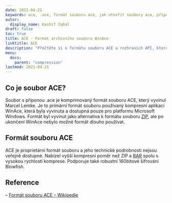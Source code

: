 ```yaml
---
date: 2021-04-21
keywords: ace, .ace, formát souboru ace, jak otevřít soubory ace, přípona .ace, přípona ace
autor:
  display_name: Kashif Iqbal
draft: false
toc: true
title: ACE - Formát archivního souboru WinAce
linktitle: ACE
description: "Přečtěte si o formátu souboru ACE a rozhraních API, která mohou vytvářet a otevírat soubory ACE."
menu:
  docs:
    parent: "compression"
lastmod: 2021-04-21
---
```


## Co je soubor ACE?

Soubor s příponou .ace je komprimovaný formát souboru ACE, který vyvinul Marcel Lemke. Je to primární formát souboru používaný kompresní aplikací WinAce, která byla vyvinuta a dostupná pouze pro platformu Microsoft Windows. Formát byl vyvinut jako alternativa k formátu souboru [ZIP](/cs/compression/zip/), ale po ukončení WinAce nebylo možné formát dlouho používat.

## Formát souboru ACE

ACE je proprietární formát souboru a jeho technické podrobnosti nejsou veřejně dostupné. Nabízel vyšší kompresní poměr než ZIP a [RAR](/cs/komprese/rar/) spolu s vysokou rychlostí komprese. Podporuje také robustní 160bitové šifrování Blowfish.

## Reference

– [Formát souboru ACE – Wikipedie](https://en.wikipedia.org/wiki/ACE_(formát_komprimovaného_souboru))

